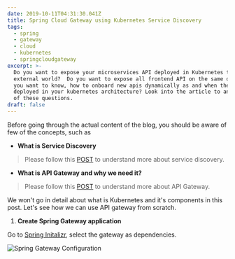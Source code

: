 ```yaml
---
date: 2019-10-11T04:31:30.041Z
title: Spring Cloud Gateway using Kubernetes Service Discovery
tags:
  - spring
  - gateway
  - cloud
  - kubernetes
  - springcloudgateway
excerpt: >-
  Do you want to expose your microservices API deployed in Kubernetes to the
  external world?  Do you want to expose all frontend API on the same domain? Do
  you want to know, how to onboard new apis dynamically as and when they are
  deployed in your kubernetes architecture? Look into the article to answer, all
  of these questions.
draft: false
---
```

Before going through the actual content of the blog, you should be aware of few of the concepts, such as 

* **What is Service Discovery**

> Please follow this [POST](https://blog.nitishkumarsingh.xyz/2019-10-07-service-discvery-in-microservices/) to understand more about service discovery.

* **What is API Gateway and why we need it?**

> Please follow this [POST](<>) to understand more about API Gateway.

We won't go in detail about what is Kubernetes and it's components in this post. Let's see how we can use API gateway from scratch.

1. **Create Spring Gateway application**

Go to [Spring Initalizr](https://start.spring.io/), select the gateway as dependencies.

![Spring Gateway Configuration](/assets/screenshot-from-2019-10-21-20-45-06.png)
